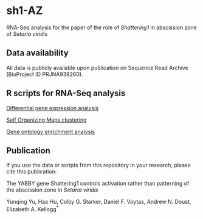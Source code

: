 # sh1-AZ
RNA-Seq analysis for the paper of the role of _Shattering1_ in abscission zone of _Setaria viridis_
## Data availability
All data is publicly available upon publication on Sequence Read Archive (BioProject ID PRJNA939260).
## R scripts for RNA-Seq analysis
[Differential gene expression analysis](A10sh1_DEseq2.R)

[Self Organizing Maps clustering](SOM.R)

[Gene ontology enrichment analysis](ClusterProfiler-A10sh1.R)

## Publication
If you use the data or scripts from this repository in your research, please cite this publication:

The YABBY gene Shattering1 controls activation rather than patterning of the abscission zone in _Setaria viridis_

Yunqing Yu, Hao Hu, Colby G. Starker, Daniel F. Voytas, Andrew N. Doust, Elizabeth A. Kellogg<sup>*</sup>
